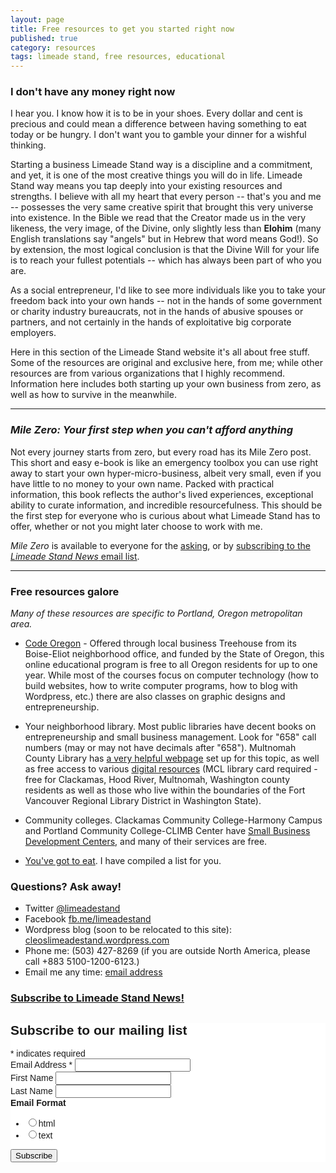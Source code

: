 ```yaml
---
layout: page
title: Free resources to get you started right now
published: true
category: resources
tags: limeade stand, free resources, educational
---
```


### I don't have any money right now

I hear you. I know how it is to be in your shoes. Every dollar and cent is precious and could mean a difference between having something to eat today or be hungry. I don't want you to gamble your dinner for a wishful thinking. 

Starting a business Limeade Stand way is a discipline and a commitment, and yet, it is one of the most creative things you will do in life. Limeade Stand way means you tap deeply into your existing resources and strengths. I believe with all my heart that every person -- that's you and me -- possesses the very same creative spirit that brought this very universe into existence. In the Bible we read that the Creator made us in the very likeness, the very image, of the Divine, only slightly less than __Elohim__ (many English translations say "angels" but in Hebrew that word means God!). So by extension, the most logical conclusion is that the Divine Will for your life is to reach your fullest potentials -- which has always been part of who you are.

As a social entrepreneur, I'd like to see more individuals like you to take your freedom back into your own hands -- not in the hands of some government or charity industry bureaucrats, not in the hands of abusive spouses or partners, and not certainly in the hands of exploitative big corporate employers.  

Here in this section of the Limeade Stand website it's all about free stuff.  Some of the resources are original and exclusive here, from me; while other resources are from various organizations that I highly recommend. Information here includes both starting up your own business from zero, as well as how to survive in the meanwhile.  

-----

### _Mile Zero: Your first step when you can't afford anything_ 

Not every journey starts from zero, but every road has its Mile Zero post. This short and easy e-book is like an emergency toolbox you can use right away to start your own hyper-micro-business, albeit very small, even if you have little to no money to your own name. Packed with practical information, this book reflects the author's lived experiences, exceptional ability to curate information, and incredible resourcefulness. This should be the first step for everyone who is curious about what Limeade Stand has to offer, whether or not you might later choose to work with me.  

_Mile Zero_ is available to everyone for the [asking](http://www.google.com/recaptcha/mailhide/d?k=01KDZkbysHbHPngBUPbQFC3w==&c=sW9O4sP0zcY70YkyB8tEVpHKzL8eTTlDrib09U-N89A=), or by [subscribing to the _Limeade Stand News_ email list](http://eepurl.com/bDf5CH). 

-----  

### Free resources galore  

_Many of these resources are specific to Portland, Oregon metropolitan area._

* [Code Oregon](http://codeoregon.org) - Offered through local business Treehouse from its Boise-Eliot neighborhood office, and funded by the State of Oregon, this online educational program is free to all Oregon residents for up to one year. While most of the courses focus on computer technology (how to build websites, how to write computer programs, how to blog with Wordpress, etc.) there are also classes on graphic designs and entrepreneurship.  

* Your neighborhood library. Most public libraries have decent books on entrepreneurship and small business management. Look for "658" call numbers (may or may not have decimals after "658"). Multnomah County Library has [a very helpful webpage](http://multcolib.org/business) set up for this topic, as well as free access to various [digital resources](https://multcolib.org/resource/small-business-resource-center) (MCL library card required - free for Clackamas, Hood River, Multnomah, Washington county residents as well as those who live within the boundaries of the Fort Vancouver Regional Library District in Washington State).  

* Community colleges. Clackamas Community College-Harmony Campus and Portland Community College-CLIMB Center have [Small Business Development Centers](http://bizcenter.org/), and many of their services are free.  

* [You've got to eat](assets/pdf/pdx-survival.pdf). I have compiled a list for you. 

### Questions? Ask away!  

* Twitter [@limeadestand](https://twitter.com/limeadestand)  
* Facebook [fb.me/limeadestand](https://www.facebook.com/limeadestand)  
* Wordpress blog (soon to be relocated to this site): [cleoslimeadestand.wordpress.com](http://cleoslimeadestand.wordpress.com)  
* Phone me: (503) 427-8269 (if you are outside North America, please call +883 5100-1200-6123.)  
* Email me any time: [email address](http://www.google.com/recaptcha/mailhide/d?k=01KDZkbysHbHPngBUPbQFC3w==&c=sW9O4sP0zcY70YkyB8tEVpHKzL8eTTlDrib09U-N89A=)  

### [Subscribe to Limeade Stand News!](http://eepurl.com/bDf5CH)  

<!-- Begin MailChimp Signup Form -->
<link href="//cdn-images.mailchimp.com/embedcode/classic-081711.css" rel="stylesheet" type="text/css">
<style type="text/css">
	#mc_embed_signup{background:#fff; clear:left; font:14px Helvetica,Arial,sans-serif; }
	/* Add your own MailChimp form style overrides in your site stylesheet or in this style block.
	   We recommend moving this block and the preceding CSS link to the HEAD of your HTML file. */
</style>
<div id="mc_embed_signup">
<form action="//alleycatmews.us11.list-manage.com/subscribe/post?u=e4ae2f2d791c02001a0c72e03&amp;id=273c1a6150" method="post" id="mc-embedded-subscribe-form" name="mc-embedded-subscribe-form" class="validate" target="_blank" novalidate>
    <div id="mc_embed_signup_scroll">
	<h2>Subscribe to our mailing list</h2>
<div class="indicates-required"><span class="asterisk">*</span> indicates required</div>
<div class="mc-field-group">
	<label for="mce-EMAIL">Email Address  <span class="asterisk">*</span>
</label>
	<input type="email" value="" name="EMAIL" class="required email" id="mce-EMAIL">
</div>
<div class="mc-field-group">
	<label for="mce-FNAME">First Name </label>
	<input type="text" value="" name="FNAME" class="" id="mce-FNAME">
</div>
<div class="mc-field-group">
	<label for="mce-LNAME">Last Name </label>
	<input type="text" value="" name="LNAME" class="" id="mce-LNAME">
</div>
<div class="mc-field-group input-group">
    <strong>Email Format </strong>
    <ul><li><input type="radio" value="html" name="EMAILTYPE" id="mce-EMAILTYPE-0"><label for="mce-EMAILTYPE-0">html</label></li>
<li><input type="radio" value="text" name="EMAILTYPE" id="mce-EMAILTYPE-1"><label for="mce-EMAILTYPE-1">text</label></li>
</ul>
</div>
	<div id="mce-responses" class="clear">
		<div class="response" id="mce-error-response" style="display:none"></div>
		<div class="response" id="mce-success-response" style="display:none"></div>
	</div>    <!-- real people should not fill this in and expect good things - do not remove this or risk form bot signups-->
    <div style="position: absolute; left: -5000px;"><input type="text" name="b_e4ae2f2d791c02001a0c72e03_273c1a6150" tabindex="-1" value=""></div>
    <div class="clear"><input type="submit" value="Subscribe" name="subscribe" id="mc-embedded-subscribe" class="button"></div>
    </div>
</form>
</div>
<script type='text/javascript' src='//s3.amazonaws.com/downloads.mailchimp.com/js/mc-validate.js'></script><script type='text/javascript'>(function($) {window.fnames = new Array(); window.ftypes = new Array();fnames[0]='EMAIL';ftypes[0]='email';fnames[1]='FNAME';ftypes[1]='text';fnames[2]='LNAME';ftypes[2]='text';}(jQuery));var $mcj = jQuery.noConflict(true);</script>
<!--End mc_embed_signup-->  

